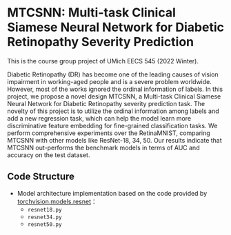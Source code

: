 # MTCSNN: Multi-task Clinical Siamese Neural Network for Diabetic Retinopathy Severity Prediction
This is the course group project of UMich EECS 545 (2022 Winter).

Diabetic Retinopathy (DR) has become one of the leading causes of vision impairment in working-aged people and is a severe problem worldwide. However, most of the works ignored the ordinal information of labels. In this project, we propose a novel design MTCSNN, a Multi-task Clinical Siamese Neural Network for Diabetic Retinopathy severity prediction task. The novelty of this project is to utilize the ordinal information among labels and add a new regression task, which can help the model learn more discriminative feature embedding for fine-grained classification tasks. We perform comprehensive experiments over the RetinaMNIST, comparing MTCSNN with other models like ResNet-18, 34, 50. Our results indicate that MTCSNN out-performs the benchmark models in terms of AUC and accuracy on the test dataset. 

## Code Structure

- Model architecture implementation based on the code provided by [torchvision.models.resnet](https://pytorch.org/docs/0.4.0/_modules/torchvision/models/resnet.html)：
  - `resnet18.py`
  - `resnet34.py`
  - `resnet50.py`
